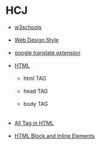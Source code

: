 # HCJ

<ul>
  <li><a href="https://www.w3schools.com/">w3schools</a></li><br>
  <li><a href="https://laman7.com/website-design-style/">Web Design Style</a></li><br>
  <li><a href="https://chrome.google.com/webstore/detail/google-translate/aapbdbdomjkkjkaonfhkkikfgjllcleb?hl=en">google translate extension</a></li><br>
  <li><a href="https://www.w3schools.com/html/">HTML</a>
    <br>
    <br>
    <ul>
      <li>html TAG</li><br>
      <li>head TAG</li><br>
      <li>body TAG</li><br>
    </ul>
  </li><br>
  <li><a href="https://www.w3schools.com/tags/default.asp">All Tag in HTML</a></li><br>
  <li><a href="https://www.w3schools.com/html/html_blocks.asp">HTML Block and Inline Elements</a></li><br>
</ul>
